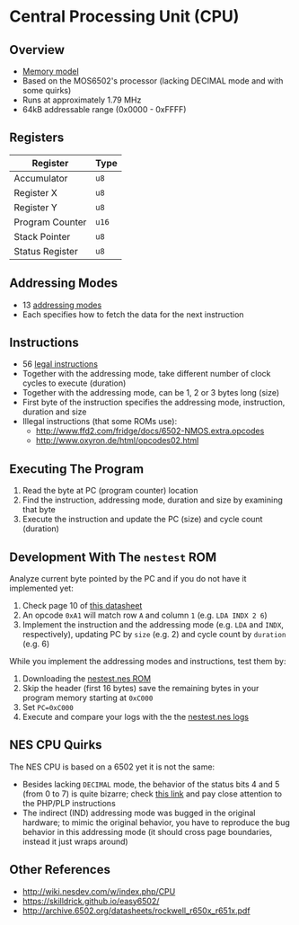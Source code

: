# Central Processing Unit (CPU)

## Overview

- [Memory model](http://wiki.nesdev.com/w/index.php/CPU_memory_map)
- Based on the MOS6502's processor (lacking DECIMAL mode and with some quirks)
- Runs at approximately 1.79 MHz
- 64kB addressable range (0x0000 - 0xFFFF)

## Registers

| Register        | Type  |
| --------------- | ----- |
| Accumulator     | `u8`  |
| Register X      | `u8`  |
| Register Y      | `u8`  |
| Program Counter | `u16` |
| Stack Pointer   | `u8`  |
| Status Register | `u8`  |

## Addressing Modes

- 13 [addressing modes](http://www.obelisk.me.uk/6502/addressing.html)
- Each specifies how to fetch the data for the next instruction

## Instructions

- 56 [legal instructions](http://www.obelisk.me.uk/6502/instructions.html)
- Together with the addressing mode, take different number of clock cycles to execute (duration)
- Together with the addressing mode, can be 1, 2 or 3 bytes long (size)
- First byte of the instruction specifies the addressing mode, instruction, duration and size
- Illegal instructions (that some ROMs use):
  - http://www.ffd2.com/fridge/docs/6502-NMOS.extra.opcodes
  - http://www.oxyron.de/html/opcodes02.html

## Executing The Program

1. Read the byte at PC (program counter) location
2. Find the instruction, addressing mode, duration and size by examining that byte
3. Execute the instruction and update the PC (size) and cycle count (duration)

## Development With The `nestest` ROM

Analyze current byte pointed by the PC and if you do not have it implemented yet:
1. Check page 10 of [this datasheet](http://archive.6502.org/datasheets/rockwell_r650x_r651x.pdf)
2. An opcode `0xA1` will match row `A` and column `1` (e.g. `LDA INDX 2 6`)
3. Implement the instruction and the addressing mode (e.g. `LDA` and `INDX`, respectively), updating PC by `size` (e.g. 2) and cycle count by `duration` (e.g. 6)

While you implement the addressing modes and instructions, test them by:
1. Downloading the [nestest.nes ROM](https://github.com/christopherpow/nes-test-roms/blob/master/other/nestest.nes)
2. Skip the header (first 16 bytes) save the remaining bytes in your program memory starting at `0xC000`
3. Set `PC=0xC000`
4. Execute and compare your logs with the the [nestest.nes logs](https://github.com/christopherpow/nes-test-roms/blob/master/other/nestest.log)

## NES CPU Quirks

The NES CPU is based on a 6502 yet it is not the same:

- Besides lacking `DECIMAL` mode, the behavior of the status bits 4 and 5 (from 0 to 7) is quite bizarre; check [this link](https://wiki.nesdev.com/w/index.php/Status_flags#The_B_flag) and pay close attention to the PHP/PLP instructions
- The indirect (IND) addressing mode was bugged in the original hardware; to mimic the original behavior, you have to reproduce the bug behavior in this addressing mode (it should cross page boundaries, instead it just wraps around)

## Other References

- http://wiki.nesdev.com/w/index.php/CPU
- https://skilldrick.github.io/easy6502/
- http://archive.6502.org/datasheets/rockwell_r650x_r651x.pdf
